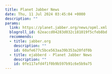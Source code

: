 ```yaml
---
title: Planet Jabber News
date: Thu, 11 Jul 2024 03:45:04 +0000
description: ""
params:
  link: https://planet.jabber.org/news/opml.xml
  blogroll_id: 62eaccd04283d032c181019f5cfeb8bd
  recommends:
  - title: jabber.org
    description: ""
    id: 60afe677c5bce563aa39b353a20fdf0b
  - title: ejabberd - Planet Jabber News
    description: ""
    id: 0fe117afd4f1f0b9b597b91c6e5b9a75
---
```

